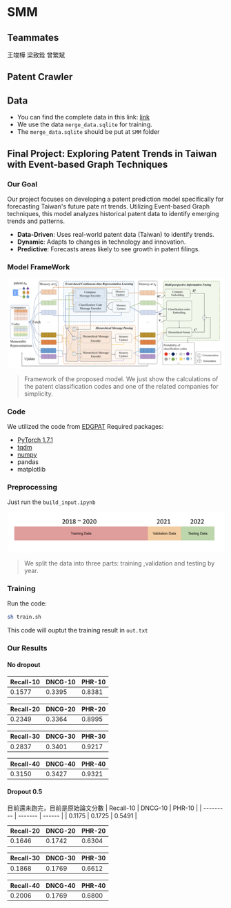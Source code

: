 # SMM
## Teammates
王竣樺
梁致銓
曾繁斌
## Patent Crawler

## Data
- You can find the complete data in this link: [link](https://drive.google.com/drive/folders/126X007qTLFmRhL6Fr0MCaCgDAZLMSM7F?usp=sharing)
- We use the data `merge_data.sqlite`  for training.
- The `merge_data.sqlite` should be put at `SMM` folder
## Final Project: Exploring Patent Trends in Taiwan with Event-based Graph Techniques
### Our Goal
Our project focuses on developing a patent prediction model specifically for forecasting Taiwan's future pate
nt trends. Utilizing Event-based Graph techniques, this model analyzes historical patent data to identify emerging trends and patterns.
- **Data-Driven**: Uses real-world patent data (Taiwan) to identify trends.
- **Dynamic**: Adapts to changes in technology and innovation.
- **Predictive**: Forecasts areas likely to see growth in patent filings.
### Model FrameWork
![model architecture](pic/model_architecture.png "Model Architecture")
> Framework of the proposed model. We just show the calculations of the patent classification codes and one of the related companies for simplicity.
### Code
We utilized the code from [EDGPAT](https://github.com/Hope-Rita/EDGPAT)
Required packages:
- [PyTorch 1.7.1](https://pytorch.org/)
- [tqdm](https://github.com/tqdm/tqdm)
- [numpy](https://github.com/numpy/numpy)
- pandas
- matplotlib
### Preprocessing
Just run the `build_input.ipynb`

![split data](pic/split_data.png "Split Data")
> We split the data into three parts: training ,validation and testing by year.
### Training
Run the code:
```bash
sh train.sh
```
This code will ouptut the training result in `out.txt`
### Our Results
#### No dropout
| Recall-10 | DNCG-10 | PHR-10 |
| --------- | ------- | ------ |
| 0.1577    | 0.3395  | 0.8381 |

| Recall-20 | DNCG-20 | PHR-20 |
| --------- | ------- | ------ |
| 0.2349    | 0.3364  | 0.8995 |

| Recall-30 | DNCG-30 | PHR-30 |
| --------- | ------- | ------ |
| 0.2837    | 0.3401  | 0.9217 |

| Recall-40 | DNCG-40 | PHR-40 |
| --------- | ------- | ------ |
| 0.3150    | 0.3427  | 0.9321 |

#### Dropout 0.5
目前還未跑完，目前是原始論文分數
| Recall-10 | DNCG-10 | PHR-10 |
| --------- | ------- | ------ |
| 0.1175    | 0.1725  | 0.5491 |

| Recall-20 | DNCG-20 | PHR-20 |
| --------- | ------- | ------ |
| 0.1646    | 0.1742  | 0.6304 |

| Recall-30 | DNCG-30 | PHR-30 |
| --------- | ------- | ------ |
| 0.1868    | 0.1769  | 0.6612 |

| Recall-40 | DNCG-40 | PHR-40 |
| --------- | ------- | ------ |
| 0.2006    | 0.1769  | 0.6800 |
